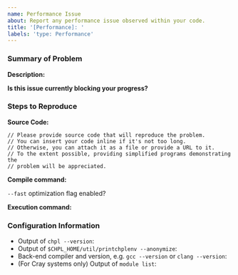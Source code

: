 ```yaml
---
name: Performance Issue
about: Report any performance issue observed within your code.
title: '[Performance]: '
labels: 'type: Performance'
---
```


### Summary of Problem

**Description:**
<!--
What behavior did you observe when encountering this issue?
What behavior did you expect to observe?
Describe the workarounds you've tried, if any.
-->

**Is this issue currently blocking your progress?**
<!-- Answer 'yes', 'no' or feel free to provide additional detail. -->

### Steps to Reproduce

**Source Code:**

```chapel
// Please provide source code that will reproduce the problem.
// You can insert your code inline if it's not too long.
// Otherwise, you can attach it as a file or provide a URL to it.
// To the extent possible, providing simplified programs demonstrating the
// problem will be appreciated.
```

**Compile command:**
<!-- e.g. `chpl foo.chpl` -->

`--fast` optimization flag enabled?
<!-- Answer 'yes' or 'no'. -->

**Execution command:**
<!--
e.g. `./foo -nl 4`
If an input file is required, include it as well.
-->

### Configuration Information

- Output of `chpl --version`:
- Output of `$CHPL_HOME/util/printchplenv --anonymize`:
- Back-end compiler and version, e.g. `gcc --version` or `clang --version`:
- (For Cray systems only) Output of `module list`:
